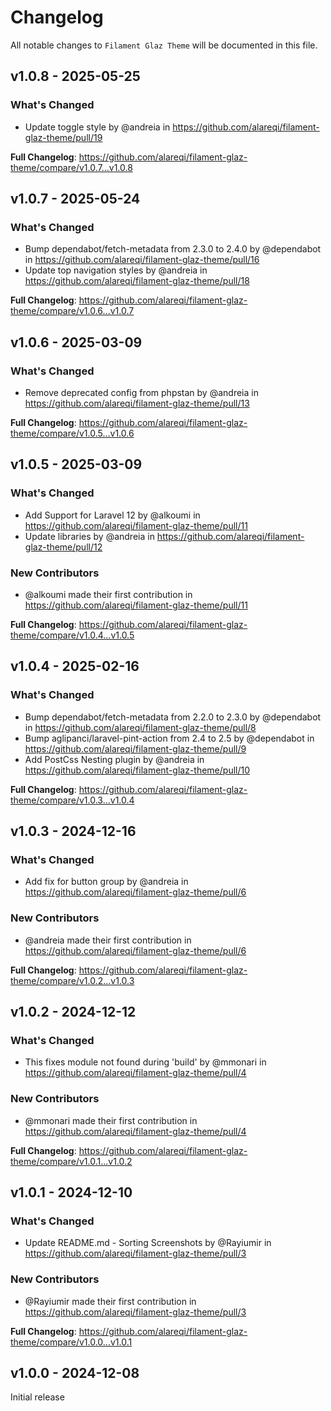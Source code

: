 # Changelog

All notable changes to `Filament Glaz Theme` will be documented in this file.

## v1.0.8 - 2025-05-25

### What's Changed

* Update toggle style by @andreia in https://github.com/alareqi/filament-glaz-theme/pull/19

**Full Changelog**: https://github.com/alareqi/filament-glaz-theme/compare/v1.0.7...v1.0.8

## v1.0.7 - 2025-05-24

### What's Changed

* Bump dependabot/fetch-metadata from 2.3.0 to 2.4.0 by @dependabot in https://github.com/alareqi/filament-glaz-theme/pull/16
* Update top navigation styles by @andreia in https://github.com/alareqi/filament-glaz-theme/pull/18

**Full Changelog**: https://github.com/alareqi/filament-glaz-theme/compare/v1.0.6...v1.0.7

## v1.0.6 - 2025-03-09

### What's Changed

* Remove deprecated config from phpstan by @andreia in https://github.com/alareqi/filament-glaz-theme/pull/13

**Full Changelog**: https://github.com/alareqi/filament-glaz-theme/compare/v1.0.5...v1.0.6

## v1.0.5 - 2025-03-09

### What's Changed

* Add Support for Laravel 12 by @alkoumi in https://github.com/alareqi/filament-glaz-theme/pull/11
* Update libraries by @andreia in https://github.com/alareqi/filament-glaz-theme/pull/12

### New Contributors

* @alkoumi made their first contribution in https://github.com/alareqi/filament-glaz-theme/pull/11

**Full Changelog**: https://github.com/alareqi/filament-glaz-theme/compare/v1.0.4...v1.0.5

## v1.0.4 - 2025-02-16

### What's Changed

* Bump dependabot/fetch-metadata from 2.2.0 to 2.3.0 by @dependabot in https://github.com/alareqi/filament-glaz-theme/pull/8
* Bump aglipanci/laravel-pint-action from 2.4 to 2.5 by @dependabot in https://github.com/alareqi/filament-glaz-theme/pull/9
* Add PostCss Nesting plugin by @andreia in https://github.com/alareqi/filament-glaz-theme/pull/10

**Full Changelog**: https://github.com/alareqi/filament-glaz-theme/compare/v1.0.3...v1.0.4

## v1.0.3 - 2024-12-16

### What's Changed

* Add fix for button group by @andreia in https://github.com/alareqi/filament-glaz-theme/pull/6

### New Contributors

* @andreia made their first contribution in https://github.com/alareqi/filament-glaz-theme/pull/6

**Full Changelog**: https://github.com/alareqi/filament-glaz-theme/compare/v1.0.2...v1.0.3

## v1.0.2 - 2024-12-12

### What's Changed

* This fixes module not found during 'build' by @mmonari in https://github.com/alareqi/filament-glaz-theme/pull/4

### New Contributors

* @mmonari made their first contribution in https://github.com/alareqi/filament-glaz-theme/pull/4

**Full Changelog**: https://github.com/alareqi/filament-glaz-theme/compare/v1.0.1...v1.0.2

## v1.0.1 - 2024-12-10

### What's Changed

* Update README.md - Sorting Screenshots by @Rayiumir in https://github.com/alareqi/filament-glaz-theme/pull/3

### New Contributors

* @Rayiumir made their first contribution in https://github.com/alareqi/filament-glaz-theme/pull/3

**Full Changelog**: https://github.com/alareqi/filament-glaz-theme/compare/v1.0.0...v1.0.1

## v1.0.0 - 2024-12-08

Initial release
